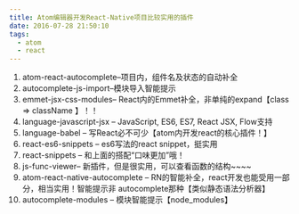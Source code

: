```yaml
---
title: Atom编辑器开发React-Native项目比较实用的插件
date: 2016-07-28 21:50:10
tags:
  - atom
  - react
---
```


1. atom-react-autocomplete–项目内，组件名及状态的自动补全
2. autocomplete-js-import–模块导入智能提示
3. emmet-jsx-css-modules– React内的Emmet补全，非单纯的expand【class => className 】！！
4. language-javascript-jsx – JavaScript, ES6, ES7, React JSX, Flow支持
5. language-babel – 写React必不可少【atom内开发react的核心插件！】
6. react-es6-snippets – es6写法的react snippet，挺实用
7. react-snippets – 和上面的搭配“口味更加”哦！
8. js-func-viewer– 新插件，但是很实用，可以查看函数的结构~~~~
9. atom-react-native-autocomplete – RN的智能补全，react开发也能受用一部分，相当实用！智能提示非 autocomplete那种【类似静态语法分析器】
10. autocomplete-modules – 模块智能提示【node_modules】
